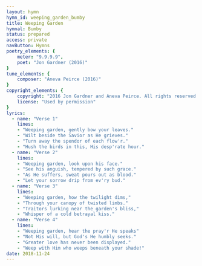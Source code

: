 ```yaml
---
layout: hymn
hymn_id: weeping_garden_bumby
title: Weeping Garden
hymnal: Bumby
status: prepared
access: private
navButton: Hymns
poetry_elements: {
    meter: "9.9.9.9",
    poet: "Jon Gardner (2016)"
}
tune_elements: {
    composer: "Aneva Peirce (2016)"
}
copyright_elements: {
    copyright: "2016 Jon Gardner and Aneva Peirce. All rights reserved.",
    license: "Used by permission"
}
lyrics:
  - name: "Verse 1"
    lines:
    - "Weeping garden, gently bow your leaves."
    - "Wilt beside the Savior as He grieves."
    - "Turn away the spendor of each flow'r."
    - "Hush the birds in this, His desp'rate hour."
  - name: "Verse 2"
    lines:
    - "Weeping garden, look upon his face."
    - "See his anguish, tempered by such grace."
    - "As He suffers, sweat pours out as blood."
    - "Let your sorrow drip from ev'ry bud."
  - name: "Verse 3"
    lines:
    - "Weeping garden, how the twilight dims,"
    - "Through your canopy of twisted limbs."
    - "Traitors lurking near the garden's bliss,"
    - "Whisper of a cold betrayal kiss."
  - name: "Verse 4"
    lines:
    - "Weeping garden, hear the pray'r He speaks"
    - "Not His will, but God's He humbly seeks."
    - "Greater love has never been displayed."
    - "Weep with Him who weeps beneath your shade!"
date: 2018-11-24
---
```


